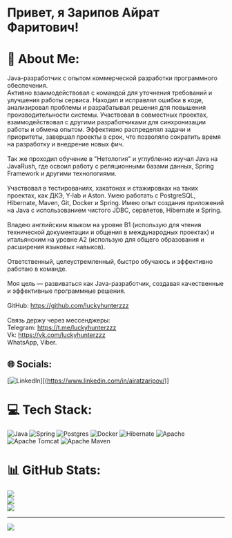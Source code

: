 # Привет, я Зарипов Айрат Фаритович!

# 💫 About Me:
Java-разработчик с опытом коммерческой разработки программного обеспечения.<br>Активно взаимодействовал с командой для уточнения требований и улучшения работы сервиса. Находил и исправлял ошибки в коде, анализировал проблемы и разрабатывал решения для повышения производительности системы. Участвовал в совместных проектах, взаимодействовал с другими разработчиками для синхронизации работы и обмена опытом. Эффективно распределял задачи и приоритеты, завершал проекты в срок, что позволяло сократить время на разработку и внедрение новых фич.<br><br>Так же проходил обучение в "Нетология" и углубленно изучал Java на JavaRush, где освоил работу с реляционными базами данных, Spring Framework и другими технологиями.<br><br>Участвовал в тестированиях, хакатонах и стажировках на таких проектах, как ДКЭ, Y-lab и Aston. Умею работать с PostgreSQL, Hibernate, Maven, Git, Docker и Spring. Имею опыт создания приложений на Java с использованием чистого JDBC, сервлетов, Hibernate и Spring.<br><br>Владею английским языком на уровне B1 (использую для чтения технической документации и общения в международных проектах) и итальянским на уровне A2 (использую для общего образования и расширения языковых навыков).<br><br>Ответственный, целеустремленный, быстро обучаюсь и эффективно работаю в команде.<br><br>Моя цель — развиваться как Java-разработчик, создавая качественные и эффективные программные решения.<br><br>GitHub: https://github.com/luckyhunterzzz<br><br>Связь держу через мессенджеры:<br>Telegram: https://t.me/luckyhunterzzz<br>Vk: https://vk.com/luckyhunterzzz<br>WhatsApp, Viber.


## 🌐 Socials:
[![LinkedIn](https://img.shields.io/badge/LinkedIn-%230077B5.svg?logo=linkedin&logoColor=white)][(https://www.linkedin.com/in/airatzaripov/)]

# 💻 Tech Stack:
![Java](https://img.shields.io/badge/java-%23ED8B00.svg?style=for-the-badge&logo=openjdk&logoColor=white) ![Spring](https://img.shields.io/badge/spring-%236DB33F.svg?style=for-the-badge&logo=spring&logoColor=white) ![Postgres](https://img.shields.io/badge/postgres-%23316192.svg?style=for-the-badge&logo=postgresql&logoColor=white) ![Docker](https://img.shields.io/badge/docker-%230db7ed.svg?style=for-the-badge&logo=docker&logoColor=white) ![Hibernate](https://img.shields.io/badge/Hibernate-59666C?style=for-the-badge&logo=Hibernate&logoColor=white) ![Apache](https://img.shields.io/badge/apache-%23D42029.svg?style=for-the-badge&logo=apache&logoColor=white) ![Apache Tomcat](https://img.shields.io/badge/apache%20tomcat-%23F8DC75.svg?style=for-the-badge&logo=apache-tomcat&logoColor=black) ![Apache Maven](https://img.shields.io/badge/Apache%20Maven-C71A36?style=for-the-badge&logo=Apache%20Maven&logoColor=white)
# 📊 GitHub Stats:
![](https://github-readme-stats.vercel.app/api?username=luckyhunterzzz&theme=dark&hide_border=false&include_all_commits=false&count_private=false)<br/>
![](https://github-readme-streak-stats.herokuapp.com/?user=luckyhunterzzz&theme=dark&hide_border=false)<br/>
![](https://github-readme-stats.vercel.app/api/top-langs/?username=luckyhunterzzz&theme=dark&hide_border=false&include_all_commits=false&count_private=false&layout=compact)

---
[![](https://visitcount.itsvg.in/api?id=luckyhunterzzz&icon=0&color=0)](https://visitcount.itsvg.in)

<!-- Proudly created with GPRM ( https://gprm.itsvg.in ) -->
